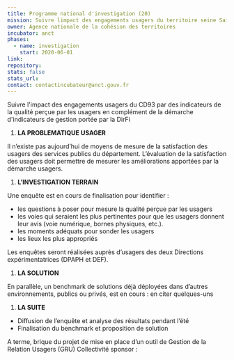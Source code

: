 ```yaml
---
title: Programme national d'investigation (20)
mission: Suivre limpact des engagements usagers du territoire seine Saint Denis
owner: Agence nationale de la cohésion des territoires
incubator: anct
phases:
  - name: investigation
    start: 2020-06-01
link: 
repository: 
stats: false
stats_url: 
contact: contactincubateur@anct.gouv.fr
---
```

Suivre l'impact des engagements usagers du CD93 par des indicateurs de la qualité perçue par les usagers en complément de la démarche d'indicateurs de gestion portée par la DirFi

1.  **LA PROBLEMATIQUE USAGER** 

Il n’existe pas aujourd’hui de moyens de mesure de la satisfaction des usagers des services publics du département. L’évaluation de la satisfaction des usagers doit permettre de mesurer les améliorations apportées par la démarche usagers.

1.  **L’INVESTIGATION TERRAIN** 

Une enquête est en cours de finalisation pour identifier :

*   les questions à poser pour mesure la qualité perçue par les usagers
*   les voies qui seraient les plus pertinentes pour que les usagers donnent leur avis (voie numérique, bornes physiques, etc.). 
*   les moments adéquats pour sonder les usagers
*   les lieux les plus appropriés

Les enquêtes seront réalisées auprès d’usagers des deux Directions expérimentatrices (DPAPH et DEF).

1.  **LA SOLUTION** 

En parallèle, un benchmark de solutions déjà déployées dans d’autres environnements, publics ou privés, est en cours : en citer quelques-uns

1.  **LA SUITE**

*   Diffusion de l’enquête et analyse des résultats pendant l’été
*   Finalisation du benchmark et proposition de solution

A terme, brique du projet de mise en place d’un outil de Gestion de la Relation Usagers (GRU)
Collectivité sponsor : 
